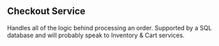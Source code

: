 ## Checkout Service

Handles all of the logic behind processing an order. Supported by a SQL database and will probably speak to Inventory & Cart services.